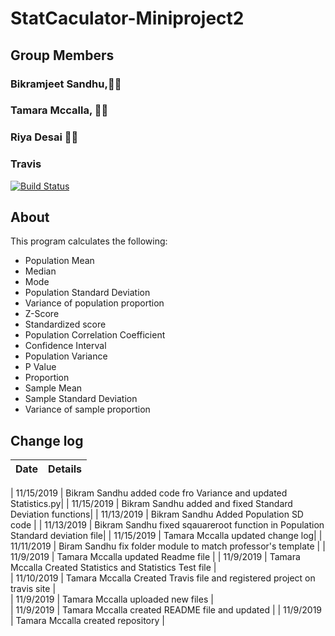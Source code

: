 

# StatCaculator-Miniproject2


## Group Members
### Bikramjeet Sandhu,:man_student:
### Tamara Mccalla, :woman_student:
### Riya Desai :woman_student:

### Travis 
[![Build Status](https://travis-ci.org/tmccalla777/StatCaculator-Miniproject2.svg?branch=master)](https://travis-ci.org/tmccalla777/StatCaculator-Miniproject2)

## About 
This program calculates the following:

- Population Mean
- Median
- Mode
- Population Standard Deviation
- Variance of population proportion
- Z-Score
- Standardized score
- Population Correlation Coefficient
- Confidence Interval
- Population Variance
- P Value
- Proportion
- Sample Mean
- Sample Standard Deviation
- Variance of sample proportion


## Change log

|  Date  | Details  |  
|---|---|

|  11/15/2019 | Bikram Sandhu added code fro Variance and updated Statistics.py|
|  11/15/2019 | Bikram Sandhu added and fixed Standard Deviation functions|
|  11/13/2019 | Bikram Sandhu Added Population SD code |
|  11/13/2019 | Bikram Sandhu fixed sqauareroot function in Population Standard deviation file|
|  11/15/2019 | Tamara Mccalla updated change log|
|  11/11/2019 | Biram Sandhu fix folder module to match professor's template  |
|  11/9/2019  | Tamara Mccalla updated Readme file | 
|  11/9/2019  | Tamara Mccalla Created Statistics and Statistics Test file |  
|  11/10/2019 | Tamara Mccalla Created Travis file and registered project on travis site |  
|  11/9/2019  | Tamara Mccalla uploaded new files |  
|  11/9/2019  | Tamara Mccalla created README file and updated | 
|  11/9/2019  | Tamara Mccalla  created repository |  
